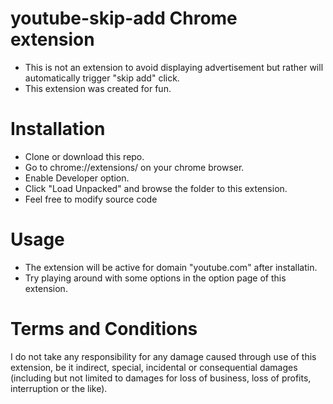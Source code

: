# youtube-skip-add Chrome extension
- This is not an extension to avoid displaying advertisement but rather will automatically trigger "skip add" click.
- This extension was created for fun.

# Installation
- Clone or download this repo.
- Go to chrome://extensions/ on your chrome browser.
- Enable Developer option.
- Click "Load Unpacked" and browse the folder to this extension.
- Feel free to modify source code

# Usage
- The extension will be active for domain "youtube.com" after installatin.
- Try playing around with some options in the option page of this extension.

# Terms and Conditions
I do not take any responsibility for any damage caused through use of this extension, be it indirect, special, incidental or consequential damages (including but not limited to damages for loss of business, loss of profits, interruption or the like).
